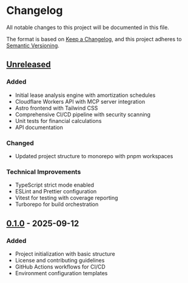 # Changelog

All notable changes to this project will be documented in this file.

The format is based on [Keep a Changelog](https://keepachangelog.com/en/1.0.0/),
and this project adheres to [Semantic Versioning](https://semver.org/spec/v2.0.0.html).

## [Unreleased]

### Added

- Initial lease analysis engine with amortization schedules
- Cloudflare Workers API with MCP server integration
- Astro frontend with Tailwind CSS
- Comprehensive CI/CD pipeline with security scanning
- Unit tests for financial calculations
- API documentation

### Changed

- Updated project structure to monorepo with pnpm workspaces

### Technical Improvements

- TypeScript strict mode enabled
- ESLint and Prettier configuration
- Vitest for testing with coverage reporting
- Turborepo for build orchestration

## [0.1.0] - 2025-09-12

### Added

- Project initialization with basic structure
- License and contributing guidelines
- GitHub Actions workflows for CI/CD
- Environment configuration templates

[Unreleased]: https://github.com/blakeox/financial-analysis/compare/v0.1.0...HEAD
[0.1.0]: https://github.com/blakeox/financial-analysis/releases/tag/v0.1.0
